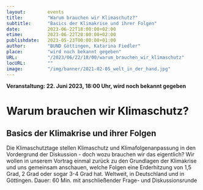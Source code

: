 ```yaml
---
layout:        events
title:         "Warum brauchen wir Klimaschutz?"
subtitle:      "Basics der Klimakrise und ihrer Folgen"
date:          2023-06-22T18:00:00+02:00
etime:         2023-06-22T20:00:00+02:00
publishdate:   2023-05-23T00:00:00+01:00
author:        "BUND Göttingen, Katarina Fiedler"
place:         "wird noch bekannt gegeben"
URL:           "/2023/06/22/18/00/warum_brauchen_wir_klimaschutz"
locURL:        ""
image:         "/img/banner/2021-02-05_welt_in_der_hand.jpg"
---
```


**Veranstaltung: 22. Juni 2023, 18:00 Uhr, wird noch bekannt gegeben**

Warum brauchen wir Klimaschutz?
===========

Basics der Klimakrise und ihrer Folgen
-----------
Die Klimaschutztage stellen Klimaschutz und Klimafolgenanpassung in den Vordergrund der Diskussion - doch wozu brauchen wir das eigentlich? Wir wollen in unserem Vortrag einmal zurück zu den Grundlagen der Klimakrise und uns gemeinsam anschauen, welche Folgen eine Erderhitzung von 1,5 Grad, 2 Grad oder sogar 3-4 Grad hat. Weltweit, in Deutschland und in Göttingen. Dauer: 60 Min. mit anschließender Frage- und Diskussionsrunde

